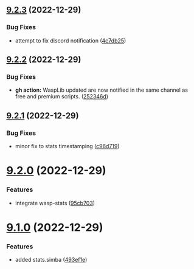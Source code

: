 ## [9.2.3](https://github.com/Torwent/WaspLib/compare/v9.2.2...v9.2.3) (2022-12-29)


### Bug Fixes

* attempt to fix discord notification ([4c7db25](https://github.com/Torwent/WaspLib/commit/4c7db2547442aa2ad01583cf71cbfaca99053b73))



## [9.2.2](https://github.com/Torwent/WaspLib/compare/v9.2.1...v9.2.2) (2022-12-29)


### Bug Fixes

* **gh action:** WaspLib updated are now notified in the same channel as free and premium scripts. ([252346d](https://github.com/Torwent/WaspLib/commit/252346dfda99ba128ac71444856e60952071bd8f))



## [9.2.1](https://github.com/Torwent/WaspLib/compare/v9.2.0...v9.2.1) (2022-12-29)


### Bug Fixes

* minor fix to stats timestamping ([c96d719](https://github.com/Torwent/WaspLib/commit/c96d7198b2dbb4f9bda903756b35ecf7013bab1f))



# [9.2.0](https://github.com/Torwent/WaspLib/compare/v9.1.0...v9.2.0) (2022-12-29)


### Features

* integrate wasp-stats ([95cb703](https://github.com/Torwent/WaspLib/commit/95cb70333e472cc9bd4c2346ddaec65775ede1b2))



# [9.1.0](https://github.com/Torwent/WaspLib/compare/v9.0.21...v9.1.0) (2022-12-29)


### Features

* added stats.simba ([493ef1e](https://github.com/Torwent/WaspLib/commit/493ef1e8978f4654d5eff68f0a24548d0b9bae7c))



